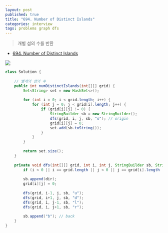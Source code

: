 ```yaml
---
layout: post
published: true
title: "694. Number of Distinct Islands"
categories: interview
tags: problems graph dfs
---
```


> 개별 섬의 수를 반환

- [694. Number of Distinct Islands](https://leetcode.com/problems/number-of-distinct-islands/)

![](https://assets.leetcode.com/uploads/2021/05/01/distinctisland1-2-grid.jpg)

```java
class Solution {
        
    // 별개의 섬의 수
    public int numDistinctIslands(int[][] grid) {
        Set<String> set = new HashSet<>();
        
        for (int i = 0; i < grid.length; i++) {
            for (int j = 0; j < grid[i].length; j++) {
                if (grid[i][j] != 0) {
                    StringBuilder sb = new StringBuilder();
                    dfs(grid, i, j, sb, "o"); // origin
                    grid[i][j] = 0;
                    set.add(sb.toString());
                }
            }
        }
        
        return set.size();
    }
        
    private void dfs(int[][] grid, int i, int j, StringBuilder sb, String dir) {
        if (i < 0 || i == grid.length || j < 0 || j == grid[i].length || grid[i][j] == 0) return;
        
        sb.append(dir);
        grid[i][j] = 0;
        
        dfs(grid, i-1, j, sb, "u");
        dfs(grid, i+1, j, sb, "d");
        dfs(grid, i, j-1, sb, "l");
        dfs(grid, i, j+1, sb, "r");
        
        sb.append("b"); // back
    }
}
```